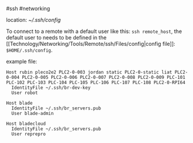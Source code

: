#ssh #networking 

location: *~/.ssh/config*

To connect to a remote with a default user like this: `ssh remote_host`, the default user to needs to be defined in the [[Technology/Networking/Tools/Remote/ssh/Files/config|config file]]: `$HOME/.ssh/config`. 

example file:
```ssh-file
Host rubin pleco2e2 PLC2-0-003 jordan static PLC2-0-static liat PLC2-0-004 PLC2-0-005 PLC2-0-006 PLC2-0-007 PLC2-0-008 PLC2-0-009 PLC-101 PLC-102 PLC-103 PLC-104 PLC-105 PLC-106 PLC-107 PLC-108 PLC2-0-RPI64
  IdentityFile ~/.ssh/br-dev-key
  User robot

Host blade
  IdentityFile ~/.ssh/br_servers.pub
  User blade-admin

Host bladecloud
  IdentityFile ~/.ssh/br_servers.pub
  User reprepro

```
